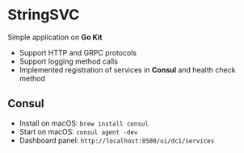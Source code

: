 # StringSVC

Simple application on **Go Kit**

- Support HTTP and GRPC protocols
- Support logging method calls
- Implemented registration of services in **Consul** and health check method

## Consul
- Install on macOS: `brew install consul`
- Start on macOS: `consul agent -dev`
- Dashboard panel: `http://localhost:8500/ui/dc1/services`
